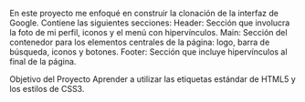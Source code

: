 En este proyecto me enfoqué en construir la clonación de la interfaz de Google. Contiene las siguientes secciones: Header: Sección que involucra la foto de mi perfil, iconos y el menú con hipervínculos. Main: Sección del contenedor para los elementos centrales de la página: logo, barra de búsqueda, iconos y botones. Footer: Sección que incluye hipervínculos al final de la página.

Objetivo del Proyecto Aprender a utilizar las etiquetas estándar de HTML5 y los estilos de CSS3.
